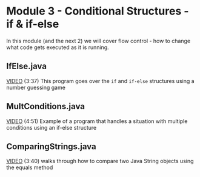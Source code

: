 # Module 3 - Conditional Structures - if & if-else

In this module (and the next 2) we will cover flow control - how to change what code gets executed as it is running.


## IfElse.java

[VIDEO](https://youtu.be/qk61_rqeJjE) (3:37) This program goes over the `if` and `if-else` structures using a number guessing game

## MultConditions.java

[VIDEO](https://youtu.be/BNb5rdziJIc) (4:51) Example of a program that handles a situation with multiple conditions using an if-else structure

## ComparingStrings.java

[VIDEO](https://youtu.be/5d4bEaHmEII) (3:40) walks through how to compare two Java String objects using the equals method